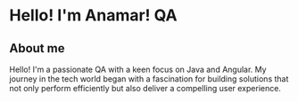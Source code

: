  # Hello! I'm Anamar! QA 
## About me
Hello! I'm a passionate QA
 with a keen focus on Java and Angular. My journey in the tech world began with a fascination for building solutions that not only perform efficiently but also deliver a compelling user experience.